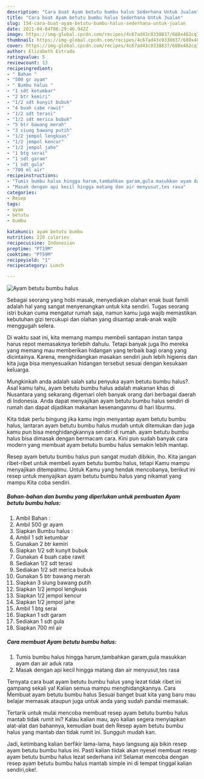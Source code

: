 ```yaml
---
description: "Cara buat Ayam betutu bumbu halus Sederhana Untuk Jualan"
title: "Cara buat Ayam betutu bumbu halus Sederhana Untuk Jualan"
slug: 154-cara-buat-ayam-betutu-bumbu-halus-sederhana-untuk-jualan
date: 2021-04-04T06:29:46.942Z
image: https://img-global.cpcdn.com/recipes/4c67ad43c0338837/680x482cq70/ayam-betutu-bumbu-halus-foto-resep-utama.jpg
thumbnail: https://img-global.cpcdn.com/recipes/4c67ad43c0338837/680x482cq70/ayam-betutu-bumbu-halus-foto-resep-utama.jpg
cover: https://img-global.cpcdn.com/recipes/4c67ad43c0338837/680x482cq70/ayam-betutu-bumbu-halus-foto-resep-utama.jpg
author: Elizabeth Estrada
ratingvalue: 5
reviewcount: 13
recipeingredient:
- " Bahan "
- "500 gr ayam"
- " Bumbu halus "
- "1 sdt ketumbar"
- "2 btr kemiri"
- "1/2 sdt kunyit bubuk"
- "4 buah cabe rawit"
- "1/2 sdt terasi"
- "1/2 sdt merica bubuk"
- "5 btr bawang merah"
- "3 siung bawang putih"
- "1/2 jempol lengkuas"
- "1/2 jempol kencur"
- "1/2 jempol jahe"
- "1 btg serai"
- "1 sdt garam"
- "1 sdt gula"
- "700 ml air"
recipeinstructions:
- "Tumis bumbu halus hingga harum,tambahkan garam,gula masukkan ayam dan air aduk rata"
- "Masak dengan api kecil hingga matang dan air menyusut,tes rasa"
categories:
- Resep
tags:
- ayam
- betutu
- bumbu

katakunci: ayam betutu bumbu 
nutrition: 220 calories
recipecuisine: Indonesian
preptime: "PT19M"
cooktime: "PT59M"
recipeyield: "1"
recipecategory: Lunch

---
```



![Ayam betutu bumbu halus](https://img-global.cpcdn.com/recipes/4c67ad43c0338837/680x482cq70/ayam-betutu-bumbu-halus-foto-resep-utama.jpg)

Sebagai seorang yang hobi masak, menyediakan olahan enak buat famili adalah hal yang sangat menyenangkan untuk kita sendiri. Tugas seorang istri bukan cuma mengatur rumah saja, namun kamu juga wajib memastikan kebutuhan gizi tercukupi dan olahan yang disantap anak-anak wajib menggugah selera.

Di waktu  saat ini, kita memang mampu membeli santapan instan tanpa harus repot memasaknya terlebih dahulu. Tetapi banyak juga lho mereka yang memang mau memberikan hidangan yang terbaik bagi orang yang dicintainya. Karena, menghidangkan masakan sendiri jauh lebih higienis dan kita juga bisa menyesuaikan hidangan tersebut sesuai dengan kesukaan keluarga. 



Mungkinkah anda adalah salah satu penyuka ayam betutu bumbu halus?. Asal kamu tahu, ayam betutu bumbu halus adalah makanan khas di Nusantara yang sekarang digemari oleh banyak orang dari berbagai daerah di Indonesia. Anda dapat menyajikan ayam betutu bumbu halus sendiri di rumah dan dapat dijadikan makanan kesenanganmu di hari liburmu.

Kita tidak perlu bingung jika kamu ingin menyantap ayam betutu bumbu halus, lantaran ayam betutu bumbu halus mudah untuk ditemukan dan juga kamu pun bisa menghidangkannya sendiri di rumah. ayam betutu bumbu halus bisa dimasak dengan bermacam cara. Kini pun sudah banyak cara modern yang membuat ayam betutu bumbu halus semakin lebih mantap.

Resep ayam betutu bumbu halus pun sangat mudah dibikin, lho. Kita jangan ribet-ribet untuk membeli ayam betutu bumbu halus, tetapi Kamu mampu menyajikan ditempatmu. Untuk Kamu yang hendak mencobanya, berikut ini resep untuk menyajikan ayam betutu bumbu halus yang nikamat yang mampu Kita coba sendiri.

<!--inarticleads1-->

##### Bahan-bahan dan bumbu yang diperlukan untuk pembuatan Ayam betutu bumbu halus:

1. Ambil  Bahan :
1. Ambil 500 gr ayam
1. Siapkan  Bumbu halus :
1. Ambil 1 sdt ketumbar
1. Gunakan 2 btr kemiri
1. Siapkan 1/2 sdt kunyit bubuk
1. Gunakan 4 buah cabe rawit
1. Sediakan 1/2 sdt terasi
1. Sediakan 1/2 sdt merica bubuk
1. Gunakan 5 btr bawang merah
1. Siapkan 3 siung bawang putih
1. Siapkan 1/2 jempol lengkuas
1. Siapkan 1/2 jempol kencur
1. Siapkan 1/2 jempol jahe
1. Ambil 1 btg serai
1. Siapkan 1 sdt garam
1. Sediakan 1 sdt gula
1. Siapkan 700 ml air




<!--inarticleads2-->

##### Cara membuat Ayam betutu bumbu halus:

1. Tumis bumbu halus hingga harum,tambahkan garam,gula masukkan ayam dan air aduk rata
1. Masak dengan api kecil hingga matang dan air menyusut,tes rasa




Ternyata cara buat ayam betutu bumbu halus yang lezat tidak ribet ini gampang sekali ya! Kalian semua mampu menghidangkannya. Cara Membuat ayam betutu bumbu halus Sesuai banget buat kita yang baru mau belajar memasak ataupun juga untuk anda yang sudah pandai memasak.

Tertarik untuk mulai mencoba membuat resep ayam betutu bumbu halus mantab tidak rumit ini? Kalau kalian mau, ayo kalian segera menyiapkan alat-alat dan bahannya, kemudian buat deh Resep ayam betutu bumbu halus yang mantab dan tidak rumit ini. Sungguh mudah kan. 

Jadi, ketimbang kalian berfikir lama-lama, hayo langsung aja bikin resep ayam betutu bumbu halus ini. Pasti kalian tiidak akan nyesel membuat resep ayam betutu bumbu halus lezat sederhana ini! Selamat mencoba dengan resep ayam betutu bumbu halus mantab simple ini di tempat tinggal kalian sendiri,oke!.


